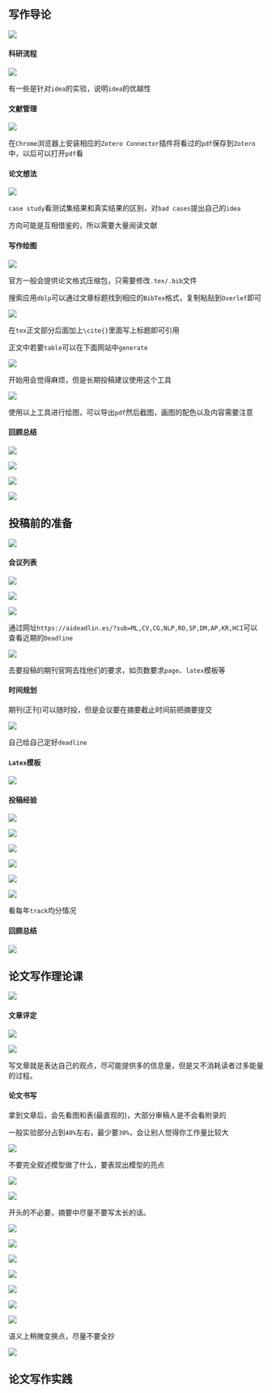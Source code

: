 ## 写作导论

![](./imgs/课程结构.png)



#### 科研流程

![](./imgs/科研流程.png)

有一些是针对`idea`的实验，说明`idea`的优越性



#### 文献管理

![](./imgs/文献管理.png)

在`Chrome`浏览器上安装相应的`Zotero Connector`插件将看过的`pdf`保存到`Zotero`中，以后可以打开`pdf`看



#### 论文想法

![](./imgs/论文想法.png)

`case study`看测试集结果和真实结果的区别，对`bad cases`提出自己的`idea`

方向可能是互相借鉴的，所以需要大量阅读文献



#### 写作绘图

![](./imgs/latex.png)

官方一般会提供论文格式压缩包，只需要修改`.tex/.bib`文件

搜索应用`dblp`可以通过文章标题找到相应的`BibTex`格式，复制粘贴到`Overlef`即可

![](./imgs/dblp.png)

在`tex`正文部分后面加上`\cite{}`里面写上标题即可引用

正文中若要`table`可以在下面网站中`generate`

![](./imgs/tables.png)

开始用会觉得麻烦，但是长期投稿建议使用这个工具

![](./imgs/绘图.png)

使用以上工具进行绘图，可以导出`pdf`然后截图，画图的配色以及内容需要注意



#### 回顾总结

![](./imgs/总结.png)

![](./imgs/学习路径.png)

![](./imgs/NLP.png)

![](./imgs/学习.png)



## 投稿前的准备

![](./imgs/会议列表.png)



#### 会议列表

![](./imgs/CCF列表.png)

![](./imgs/人工智能.png)

![](./imgs/数据库方向.png)

通过网址`https://aideadlin.es/?sub=ML,CV,CG,NLP,RO,SP,DM,AP,KR,HCI`可以查看近期的`Deadline`

![](./imgs/AI子刊.png)

去要投稿的期刊官网去找他们的要求，如页数要求`page`、`latex`模板等



#### 时间规划

期刊(正刊)可以随时投，但是会议要在摘要截止时间前把摘要提交

![](./imgs/时间规划.png)

自己给自己定好`deadline`



#### `Latex`模板

![](./imgs/latex找.png)



#### 投稿经验

![](./imgs/投稿.png)

![](./imgs/经验.png)

![](./imgs/KBS.png)

![](./imgs/啊.png)

![](./imgs/ACL.png)

![](./imgs/卷.png)

看每年`track`均分情况



#### 回顾总结

![](./imgs/总结2.png)



## 论文写作理论课

![](./imgs/文章.png)



#### 文章评定

![](./imgs/读者.png)

![](./imgs/精力.png)

写文章就是表达自己的观点，尽可能提供多的信息量，但是又不消耗读者过多能量的过程。



#### 论文书写

拿到文章后，会先看图和表(最直观的)，大部分审稿人是不会看附录的

一般实验部分占到`40%`左右，最少要`30%`，会让别人觉得你工作量比较大

![](./imgs/摘要.png)

不要完全叙述模型做了什么，要表现出模型的亮点

![](./imgs/asbtract.png)

![](./imgs/修改前的摘要.png)

开头的不必要，摘要中尽量不要写太长的话。

![](./imgs/介绍.png)

![](./imgs/摘要和introduction对应起来.png)

![](./imgs/相关工作.png)

![](./imgs/model.png)

![](./imgs/test.png)

![](./imgs/writing.png)

![](./imgs/above.png)

语义上稍微变换点，尽量不要全抄

![](./imgs/conclusion.png)



## 论文写作实践

